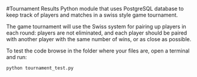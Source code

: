 #Tournament Results
Python module that uses PostgreSQL database to keep track of players and matches in a swiss style game tournament.

The game tournament will use the Swiss system for pairing up players in each round: players are not eliminated, and each player should be paired with another player with the same number of wins, or as close as possible.

To test the code
browse in the folder where your files are,
open a terminal and run:

`python tournament_test.py`